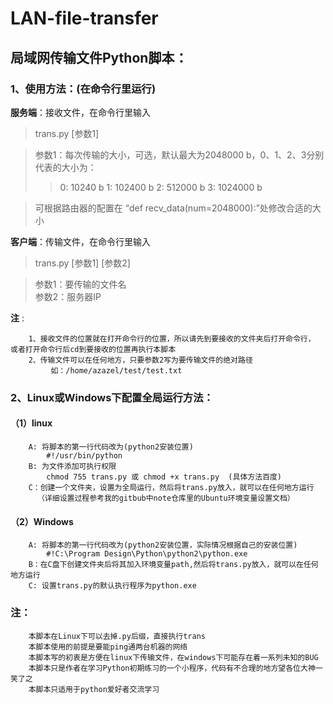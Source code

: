 # LAN-file-transfer
## 局域网传输文件Python脚本：

### 1、使用方法：(在命令行里运行)
**服务端**：接收文件，在命令行里输入
>trans.py [参数1]

>参数1：每次传输的大小，可选，默认最大为2048000 b，0、1、2、3分别代表的大小为：
>>0: 10240 b
>>1: 102400 b
>>2: 512000 b
>>3: 1024000 b	

>可根据路由器的配置在 “def recv_data(num=2048000):”处修改合适的大小
				
**客户端**：传输文件，在命令行里输入
>trans.py [参数1] [参数2]

>参数1：要传输的文件名   
>参数2：服务器IP
		
**注** :

		1、接收文件的位置就在打开命令行的位置，所以请先到要接收的文件夹后打开命令行， 或者打开命令行后cd到要接收的位置再执行本脚本
		2、传输文件可以在任何地方，只要参数2写为要传输文件的绝对路径 
			 如：/home/azazel/test/test.txt
### 2、Linux或Windows下配置全局运行方法：
#### （1）linux
		A: 将脚本的第一行代码改为(python2安装位置)
			#!/usr/bin/python
		B: 为文件添加可执行权限
			chmod 755 trans.py 或 chmod +x trans.py  (具体方法百度)
		C：创建一个文件夹，设置为全局运行，然后将trans.py放入，就可以在任何地方运行
		  （详细设置过程参考我的gitbub中note仓库里的Ubuntu环境变量设置文档）
#### （2）Windows
		A: 将脚本的第一行代码改为(python2安装位置，实际情况根据自己的安装位置)
			#!C:\Program Design\Python\python2\python.exe
		B：在C盘下创建文件夹后将其加入环境变量path,然后将trans.py放入，就可以在任何地方运行
		C: 设置trans.py的默认执行程序为python.exe


### 注：
		本脚本在Linux下可以去掉.py后缀，直接执行trans
		本脚本使用的前提是要能ping通两台机器的网络
		本脚本写的初衷是方便在linux下传输文件，在windows下可能存在着一系列未知的BUG
		本脚本只是作者在学习Python初期练习的一个小程序，代码有不合理的地方望各位大神一笑了之
		本脚本只适用于python爱好者交流学习
